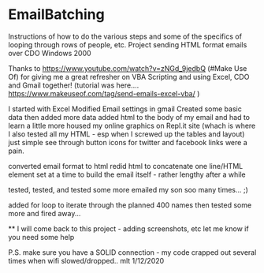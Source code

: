 # EmailBatching

Instructions of how to do the various steps and some of the specifics of looping through rows of people, etc.
Project sending HTML format emails over CDO Windows 2000

Thanks to https://www.youtube.com/watch?v=zNGd_9jedbQ (#Make Use Of) for giving me a great refresher on VBA Scripting and using Excel, CDO and Gmail together!  (tutorial was here....   https://www.makeuseof.com/tag/send-emails-excel-vba/  )

I started with Excel
Modified Email settings in gmail
Created some basic data
then added more data
added html to the body of my email and had to learn a little more
housed my online graphics on Repl.it site
(whach is where I also tested all my HTML  - esp when I screwed up the tables and layout)
just simple see through button icons for twitter and facebook links were a pain.

converted email format to html
redid html to concatenate one line/HTML element set at a time
  to build the email itself - rather lengthy after a while
  
tested, tested, and tested some more
emailed my son soo many times... ;)

added for loop to iterate through the planned 400 names
then tested some more and fired away...

** I will come back to this project - adding screenshots, etc
let me know if you need some help



P.S. make sure you have a SOLID connection - my code crapped out several times when wifi slowed/dropped..
mlt 1/12/2020
